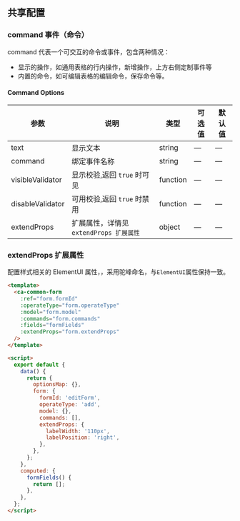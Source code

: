 ## 共享配置

### command 事件（命令）

command 代表一个可交互的命令或事件，包含两种情况：

- 显示的操作，如通用表格的行内操作，新增操作，上方右侧定制事件等
- 内置的命令，如可编辑表格的编辑命令，保存命令等。

#### Command Options

| 参数             | 说明                                   | 类型     | 可选值 | 默认值 |
| ---------------- | -------------------------------------- | -------- | ------ | ------ |
| text             | 显示文本                               | string   | —      | —      |
| command          | 绑定事件名称                           | string   | —      | —      |
| visibleValidator | 显示校验,返回 `true` 时可见            | function | —      | —      |
| disableValidator | 可用校验,返回 `true` 时禁用            | function | —      | —      |
| extendProps      | 扩展属性，详情见`extendProps 扩展属性` | object   | —      | —      |

### extendProps 扩展属性

配置样式相关的 ElementUI 属性，，采用驼峰命名，与`ElementUI`属性保持一致。

```html
<template>
  <ca-common-form
    :ref="form.formId"
    :operateType="form.operateType"
    :model="form.model"
    :commands="form.commands"
    :fields="formFields"
    :extendProps="form.extendProps"
  />
</template>

<script>
  export default {
    data() {
      return {
        optionsMap: {},
        form: {
          formId: 'editForm',
          operateType: 'add',
          model: {},
          commands: [],
          extendProps: {
            labelWidth: '110px',
            labelPosition: 'right',
          },
        },
      };
    },
    computed: {
      formFields() {
        return [];
      },
    },
  };
</script>
```
